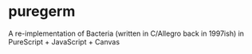 # puregerm
A re-implementation of Bacteria (written in C/Allegro back in 1997ish) in PureScript + JavaScript + Canvas
